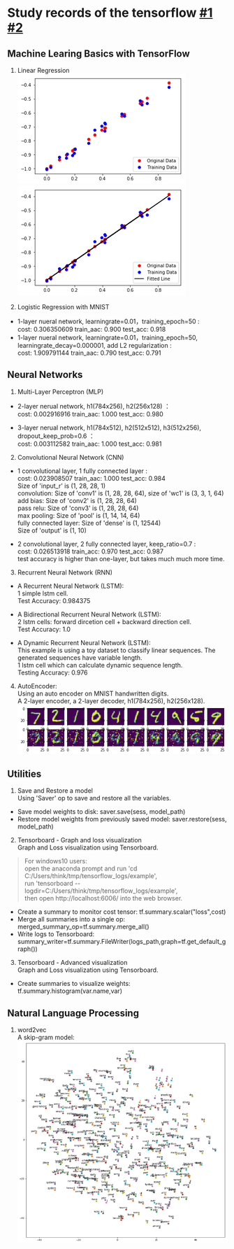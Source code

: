 Study records of the tensorflow [#1](https://github.com/sjchoi86/Tensorflow-101) [#2](https://github.com/aymericdamien/TensorFlow-Examples)
======

## Machine Learing Basics with TensorFlow
1. Linear Regression <br>
![](https://github.com/ddddwy/TensorFlow-learning/raw/master/images/linear_regression1.png)<br>
![](https://github.com/ddddwy/TensorFlow-learning/raw/master/images/linear_regression2.png)<br>

2. Logistic Regression with MNIST<br>
* 1-layer nueral network, learningrate=0.01，training_epoch=50 :<br>
		cost: 0.306350609 train_aac: 0.900 test_acc: 0.918<br>
* 1-layer nueral network, learningrate=0.01，training_epoch=50, learningrate_decay=0.000001, add L2 regularization :<br>
		cost: 1.909791144 train_aac: 0.790 test_acc: 0.791<br>

		
## Neural Networks	
1. Multi-Layer Perceptron (MLP)
* 2-layer nerual network, h1(784x256), h2(256x128) ：<br>
		cost: 0.002916916 train_aac: 1.000 test_acc: 0.980<br>

* 3-layer nerual network, h1(784x512), h2(512x512), h3(512x256), dropout_keep_prob=0.6 ：<br>
		cost: 0.003112582 train_aac: 1.000 test_acc: 0.981<br>

		
2. Convolutional Neural Network (CNN)
* 1 convolutional layer, 1 fully connected layer :<br>
		cost: 0.023908507 train_aac: 1.000  test_acc: 0.984<br>
		Size of 'input_r' is (1, 28, 28, 1)<br>
		convolution: Size of 'conv1' is (1, 28, 28, 64), size of 'wc1' is (3, 3, 1, 64)<br>
		add bias: Size of 'conv2' is (1, 28, 28, 64)<br>
		pass relu: Size of 'conv3' is (1, 28, 28, 64)<br>
		max pooling: Size of 'pool' is (1, 14, 14, 64)<br>
		fully connected layer: Size of 'dense' is (1, 12544)<br>
		Size of 'output' is (1, 10)<br>

* 2 convolutional layer, 2 fully connected layer, keep_ratio=0.7 :<br>
		cost: 0.026513918 train_acc: 0.970 test_acc: 0.987<br>
		test accuracy is higher than one-layer, but takes much much more time.<br>

		
3. Recurrent Neural Network (RNN)
* A Recurrent Neural Network (LSTM): <br>
		1 simple lstm cell. <br>
		Test Accuracy: 0.984375<br>

* A Bidirectional Recurrent Neural Network (LSTM):<br>
		2 lstm cells: forward dircetion cell + backward direction cell. <br>
		Test Accuracy: 1.0<br>

* A Dynamic Recurrent Neural Network (LSTM):<br>
		This example is using a toy dataset to classify linear sequences. The generated sequences have variable length.<br>
		1 lstm cell which can calculate dynamic sequence length.<br>
		Testing Accuracy: 0.976<br>
		
4. AutoEncoder:<br>
		Using an auto encoder on MNIST handwritten digits.<br>
		A 2-layer encoder, a 2-layer decoder, h1(784x256), h2(256x128).<br>
		![](https://github.com/ddddwy/TensorFlow-learning/raw/master/images/autoencoder.png)
		
## Utilities
1. Save and Restore a model<br>
Using 'Saver' op to save and restore all the variables.<br>
* Save model weights to disk: saver.save(sess, model_path)<br>
* Restore model weights from previously saved model: saver.restore(sess, model_path)<br>

2. Tensorboard - Graph and loss visualization <br>
Graph and Loss visualization using Tensorboard.<br>
>For windows10 users:<br>
open the anaconda prompt and run 'cd C:/Users/think/tmp/tensorflow_logs/example', <br>
run 'tensorboard --logdir=C:/Users/think/tmp/tensorflow_logs/example', <br>
then open http://localhost:6006/ into the web browser.<br>
* Create a summary to monitor cost tensor: tf.summary.scalar("loss",cost)<br>
* Merge all summaries into a single op: merged_summary_op=tf.summary.merge_all()<br>
* Write logs to Tensorboard: summary_writer=tf.summary.FileWriter(logs_path,graph=tf.get_default_graph())<br>

3. Tensorboard - Advanced visualization <br>
Graph and Loss visualization using Tensorboard.<br>
* Create summaries to visualize weights: tf.summary.histogram(var.name,var)<br>

## Natural Language Processing
1. word2vec<br>
A skip-gram model:<br>
![](https://github.com/ddddwy/TensorFlow-learning/raw/master/images/word2vec.png)
